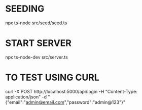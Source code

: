 # SEEDING
npx ts-node src/seed/seed.ts




# START SERVER
npx ts-node-dev src/server.ts


# TO TEST USING CURL
curl -X POST http://localhost:5000/api/login -H "Content-Type: application/json" -d "{\"email\":\"admin@email.com\",\"password\":\"admin@123\"}"
